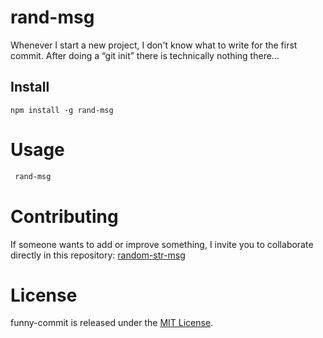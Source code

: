 # rand-msg

Whenever I start a new project, I don't know what to write for the first commit. After doing a “git init” there is technically nothing there...

## Install

```npm
npm install -g rand-msg
```

# Usage

```bash
 rand-msg
```

# Contributing

If someone wants to add or improve something, I invite you to collaborate directly in this repository: [random-str-msg](https://github.com/gndx/random-str-msg)

# License

funny-commit is released under the [MIT License](https://opensource.org/licenses/MIT).
